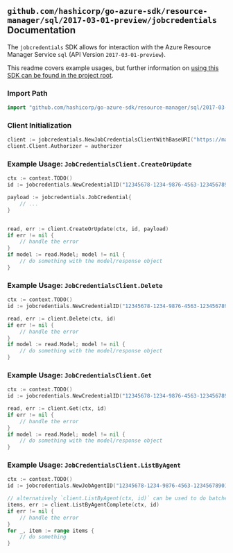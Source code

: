 
## `github.com/hashicorp/go-azure-sdk/resource-manager/sql/2017-03-01-preview/jobcredentials` Documentation

The `jobcredentials` SDK allows for interaction with the Azure Resource Manager Service `sql` (API Version `2017-03-01-preview`).

This readme covers example usages, but further information on [using this SDK can be found in the project root](https://github.com/hashicorp/go-azure-sdk/tree/main/docs).

### Import Path

```go
import "github.com/hashicorp/go-azure-sdk/resource-manager/sql/2017-03-01-preview/jobcredentials"
```


### Client Initialization

```go
client := jobcredentials.NewJobCredentialsClientWithBaseURI("https://management.azure.com")
client.Client.Authorizer = authorizer
```


### Example Usage: `JobCredentialsClient.CreateOrUpdate`

```go
ctx := context.TODO()
id := jobcredentials.NewCredentialID("12345678-1234-9876-4563-123456789012", "example-resource-group", "serverValue", "jobAgentValue", "credentialValue")

payload := jobcredentials.JobCredential{
	// ...
}


read, err := client.CreateOrUpdate(ctx, id, payload)
if err != nil {
	// handle the error
}
if model := read.Model; model != nil {
	// do something with the model/response object
}
```


### Example Usage: `JobCredentialsClient.Delete`

```go
ctx := context.TODO()
id := jobcredentials.NewCredentialID("12345678-1234-9876-4563-123456789012", "example-resource-group", "serverValue", "jobAgentValue", "credentialValue")

read, err := client.Delete(ctx, id)
if err != nil {
	// handle the error
}
if model := read.Model; model != nil {
	// do something with the model/response object
}
```


### Example Usage: `JobCredentialsClient.Get`

```go
ctx := context.TODO()
id := jobcredentials.NewCredentialID("12345678-1234-9876-4563-123456789012", "example-resource-group", "serverValue", "jobAgentValue", "credentialValue")

read, err := client.Get(ctx, id)
if err != nil {
	// handle the error
}
if model := read.Model; model != nil {
	// do something with the model/response object
}
```


### Example Usage: `JobCredentialsClient.ListByAgent`

```go
ctx := context.TODO()
id := jobcredentials.NewJobAgentID("12345678-1234-9876-4563-123456789012", "example-resource-group", "serverValue", "jobAgentValue")

// alternatively `client.ListByAgent(ctx, id)` can be used to do batched pagination
items, err := client.ListByAgentComplete(ctx, id)
if err != nil {
	// handle the error
}
for _, item := range items {
	// do something
}
```
